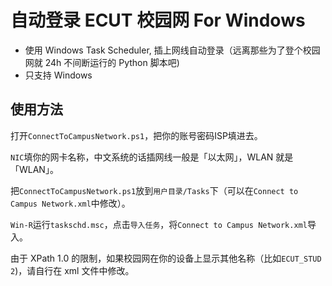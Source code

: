 # 自动登录 ECUT 校园网 For Windows

- 使用 Windows Task Scheduler, 插上网线自动登录（远离那些为了登个校园网就 24h 不间断运行的 Python 脚本吧)
- 只支持 Windows

## 使用方法

打开`ConnectToCampusNetwork.ps1`，把你的账号密码ISP填进去。

`NIC`填你的网卡名称，中文系统的话插网线一般是「以太网」，WLAN 就是「WLAN」。

把`ConnectToCampusNetwork.ps1`放到`用户目录/Tasks`下（可以在`Connect to Campus Network.xml`中修改）。

`Win-R`运行`taskschd.msc`，点击`导入任务`，将`Connect to Campus Network.xml`导入。

由于 XPath 1.0 的限制，如果校园网在你的设备上显示其他名称（比如`ECUT_STUD 2`)，请自行在 xml 文件中修改。
